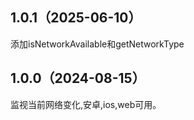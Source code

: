 ## 1.0.1（2025-06-10）
添加isNetworkAvailable和getNetworkType
## 1.0.0（2024-08-15）
监视当前网络变化,安卓,ios,web可用。
